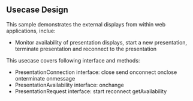## Usecase Design

This sample demonstrates the external displays from within web
applications, inclue:

* Monitor availability of presentation displays, start a new
presentation, terminate presentation and reconnect to the presentation

This usecase covers following interface and methods:

* PresentationConnection interface: close send onconnect onclose onterminate onmessage
* PresentationAvailability interface: onchange
* PresentationRequest interface: start reconnect getAvailability



